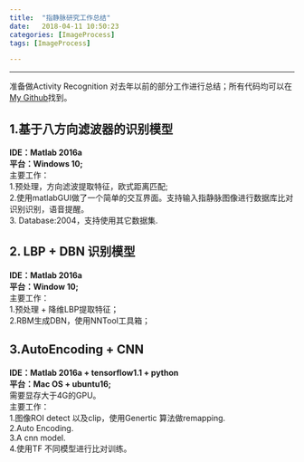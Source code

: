 ```yaml
---
title:  "指静脉研究工作总结"   
date:   2018-04-11 10:50:23  
categories: [ImageProcess]  
tags: [ImageProcess]  

---
```


<script type="text/javascript"
   src="https://cdn.mathjax.org/mathjax/latest/MathJax.js?config=TeX-AMS-MML_HTMLorMML">
</script>
<script type="text/x-mathjax-config"> MathJax.Hub.Config({ TeX: { equationNumbers: { autoNumber: "all" } } }); </script>


---

准备做Activity Recognition 对去年以前的部分工作进行总结；所有代码均可以在[My Github](https://github.com/FingerRec/)找到。



## 1.基于八方向滤波器的识别模型
**IDE：Matlab 2016a**  
**平台：Windows 10;**  
主要工作：  
1.预处理，方向滤波提取特征，欧式距离匹配;    
2.使用matlabGUI做了一个简单的交互界面。支持输入指静脉图像进行数据库比对识别识别，语音提醒。      
3. Database:2004，支持使用其它数据集.    

## 2. LBP + DBN 识别模型

**IDE：Matlab 2016a**  
**平台：Window 10;**  
主要工作：    
1.预处理 + 降维LBP提取特征；    
2.RBM生成DBN，使用NNTool工具箱；  

## 3.AutoEncoding + CNN
**IDE：Matlab 2016a + tensorflow1.1 + python**  
**平台：Mac OS + ubuntu16;**  
需要显存大于4G的GPU。  
主要工作：  
1.图像ROI detect 以及clip，使用Genertic 算法做remapping.  
2.Auto Encoding.  
3.A cnn model.  
4.使用TF 不同模型进行比对训练。  

